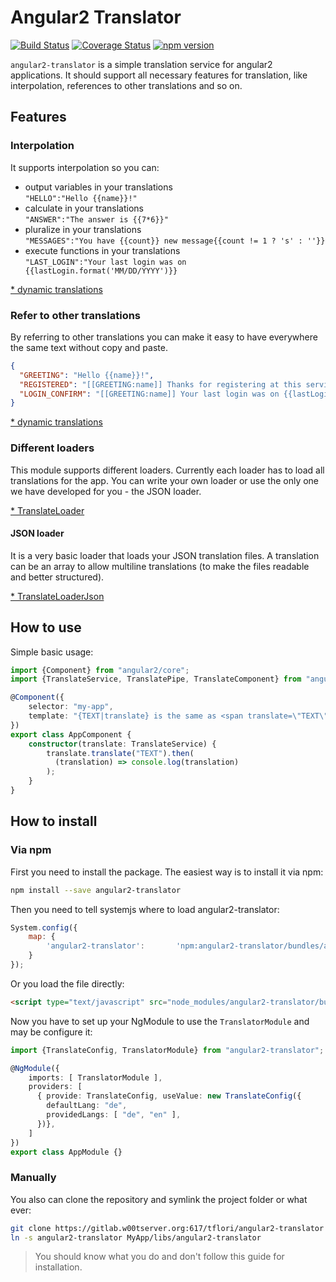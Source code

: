 # Angular2 Translator

[![Build Status](https://travis-ci.org/tflori/angular2-translator.svg?branch=master)](https://travis-ci.org/tflori/angular2-translator)
[![Coverage Status](https://coveralls.io/repos/github/tflori/angular2-translator/badge.svg?branch=master)](https://coveralls.io/github/tflori/angular2-translator?branch=master)
[![npm version](https://badge.fury.io/js/angular2-translator.svg)](https://badge.fury.io/js/angular2-translator)

`angular2-translator` is a simple translation service for angular2 applications. It should support all necessary
features for translation, like interpolation, references to other translations and so on.

## Features
### Interpolation

It supports interpolation so you can:

- output variables in your translations  
  `"HELLO":"Hello {{name}}!"`
- calculate in your translations  
  `"ANSWER":"The answer is {{7*6}}"`
- pluralize in your translations  
  `"MESSAGES":"You have {{count}} new message{{count != 1 ? 's' : ''}}`
- execute functions in your translations  
  `"LAST_LOGIN":"Your last login was on {{lastLogin.format('MM/DD/YYYY')}}`
  
[* dynamic translations](https://tflori.github.io/angular2-translator/dynamize.html)
  
### Refer to other translations

By referring to other translations you can make it easy to have everywhere the same text without copy and paste.
```json
{
  "GREETING": "Hello {{name}}!",
  "REGISTERED": "[[GREETING:name]] Thanks for registering at this service.",
  "LOGIN_CONFIRM": "[[GREETING:name]] Your last login was on {{lastLogin.format('L')}}."
}
```

[* dynamic translations](https://tflori.github.io/angular2-translator/dynamize.html)

### Different loaders

This module supports different loaders. Currently each loader has to load all translations for the app. You can write
your own loader or use the only one we have developed for you - the JSON loader.

[* TranslateLoader](https://tflori.github.io/angular2-translator/TranslateLoader.html)

#### JSON loader

It is a very basic loader that loads your JSON translation files. A translation can be an array to allow multiline
translations (to make the files readable and better structured).

[* TranslateLoaderJson](https://tflori.github.io/angular2-translator/TranslateLoaderJson.html)

## How to use

Simple basic usage:
```ts
import {Component} from "angular2/core";
import {TranslateService, TranslatePipe, TranslateComponent} from "angular2-translator";

@Component({
    selector: "my-app",
    template: "{TEXT|translate} is the same as <span translate=\"TEXT\"></span>"
})
export class AppComponent {
    constructor(translate: TranslateService) {
        translate.translate("TEXT").then(
          (translation) => console.log(translation)
        );
    }
}
```

## How to install

### Via npm
First you need to install the package. The easiest way is to install it via npm:
```bash
npm install --save angular2-translator
```

Then you need to tell systemjs where to load angular2-translator:
```js
System.config({
    map: {
        'angular2-translator':       'npm:angular2-translator/bundles/angular2-translator.js'
    }
});
```
 
Or you load the file directly:
```html
<script type="text/javascript" src="node_modules/angular2-translator/bundles/angular2-translator.js"></script>
```

Now you have to set up your NgModule to use the `TranslatorModule` and may be configure it:
```ts
import {TranslateConfig, TranslatorModule} from "angular2-translator";

@NgModule({
    imports: [ TranslatorModule ],
    providers: [
      { provide: TranslateConfig, useValue: new TranslateConfig({
        defaultLang: "de",
        providedLangs: [ "de", "en" ],
      })},
    ]
})
export class AppModule {}
```

### Manually
You also can clone the repository and symlink the project folder or what ever:
```bash
git clone https://gitlab.w00tserver.org:617/tflori/angular2-translator
ln -s angular2-translator MyApp/libs/angular2-translator
```
> You should know what you do and don't follow this guide for installation.
